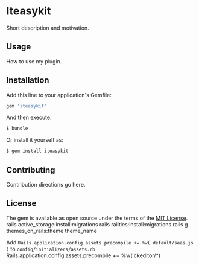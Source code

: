 # Iteasykit
Short description and motivation.

## Usage
How to use my plugin.

## Installation
Add this line to your application's Gemfile:

```ruby
gem 'iteasykit'
```

And then execute:
```bash
$ bundle
```

Or install it yourself as:
```bash
$ gem install iteasykit
```

## Contributing
Contribution directions go here.

## License
The gem is available as open source under the terms of the [MIT License](https://opensource.org/licenses/MIT).
rails active_storage:install:migrations
rails railties:install:migrations
rails g themes_on_rails:theme theme_name

Add `Rails.application.config.assets.precompile += %w( default/saas.js )` to `config/initializers/assets.rb`
Rails.application.config.assets.precompile += %w( ckeditor/*)